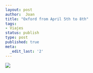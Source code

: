 ```yaml
---
layout: post
author:  Joan
title: "Oxford from April 5th to 8th"
tags:
- Viajes
status: publish
type: post
published: true
meta:
  _edit_last: '2'
---
```

<img src="http://maps.googleapis.com/maps/api/staticmap?size=640x300&zoom=5&maptype=roadmap%5C&markers=size:mid%7Ccolor:red%7Clabel:1%7Coxford&sensor=false"/>